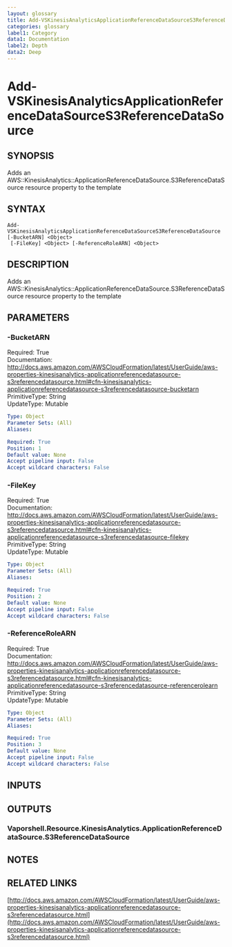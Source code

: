```yaml
---
layout: glossary
title: Add-VSKinesisAnalyticsApplicationReferenceDataSourceS3ReferenceDataSource
categories: glossary
label1: Category
data1: Documentation
label2: Depth
data2: Deep
---
```


# Add-VSKinesisAnalyticsApplicationReferenceDataSourceS3ReferenceDataSource

## SYNOPSIS
Adds an AWS::KinesisAnalytics::ApplicationReferenceDataSource.S3ReferenceDataSource resource property to the template

## SYNTAX

```
Add-VSKinesisAnalyticsApplicationReferenceDataSourceS3ReferenceDataSource [-BucketARN] <Object>
 [-FileKey] <Object> [-ReferenceRoleARN] <Object>
```

## DESCRIPTION
Adds an AWS::KinesisAnalytics::ApplicationReferenceDataSource.S3ReferenceDataSource resource property to the template

## PARAMETERS

### -BucketARN
Required: True    
Documentation: http://docs.aws.amazon.com/AWSCloudFormation/latest/UserGuide/aws-properties-kinesisanalytics-applicationreferencedatasource-s3referencedatasource.html#cfn-kinesisanalytics-applicationreferencedatasource-s3referencedatasource-bucketarn    
PrimitiveType: String    
UpdateType: Mutable

```yaml
Type: Object
Parameter Sets: (All)
Aliases: 

Required: True
Position: 1
Default value: None
Accept pipeline input: False
Accept wildcard characters: False
```

### -FileKey
Required: True    
Documentation: http://docs.aws.amazon.com/AWSCloudFormation/latest/UserGuide/aws-properties-kinesisanalytics-applicationreferencedatasource-s3referencedatasource.html#cfn-kinesisanalytics-applicationreferencedatasource-s3referencedatasource-filekey    
PrimitiveType: String    
UpdateType: Mutable

```yaml
Type: Object
Parameter Sets: (All)
Aliases: 

Required: True
Position: 2
Default value: None
Accept pipeline input: False
Accept wildcard characters: False
```

### -ReferenceRoleARN
Required: True    
Documentation: http://docs.aws.amazon.com/AWSCloudFormation/latest/UserGuide/aws-properties-kinesisanalytics-applicationreferencedatasource-s3referencedatasource.html#cfn-kinesisanalytics-applicationreferencedatasource-s3referencedatasource-referencerolearn    
PrimitiveType: String    
UpdateType: Mutable

```yaml
Type: Object
Parameter Sets: (All)
Aliases: 

Required: True
Position: 3
Default value: None
Accept pipeline input: False
Accept wildcard characters: False
```

## INPUTS

## OUTPUTS

### Vaporshell.Resource.KinesisAnalytics.ApplicationReferenceDataSource.S3ReferenceDataSource

## NOTES

## RELATED LINKS

[http://docs.aws.amazon.com/AWSCloudFormation/latest/UserGuide/aws-properties-kinesisanalytics-applicationreferencedatasource-s3referencedatasource.html](http://docs.aws.amazon.com/AWSCloudFormation/latest/UserGuide/aws-properties-kinesisanalytics-applicationreferencedatasource-s3referencedatasource.html)

